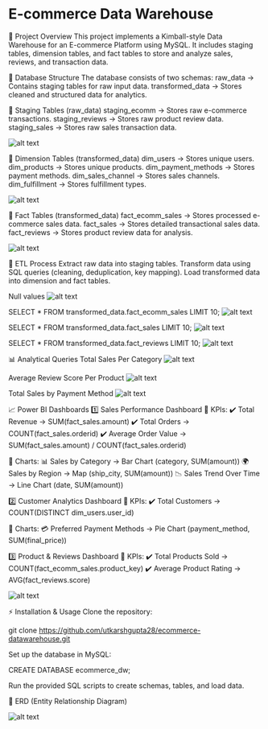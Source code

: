 # E-commerce Data Warehouse

📌 Project Overview
This project implements a Kimball-style Data Warehouse for an E-commerce Platform using MySQL. It includes staging tables, dimension tables, and fact tables to store and analyze sales, reviews, and transaction data.

📂 Database Structure
The database consists of two schemas:
raw_data → Contains staging tables for raw input data.
transformed_data → Stores cleaned and structured data for analytics.

📌 Staging Tables (raw_data)
staging_ecomm → Stores raw e-commerce transactions.
staging_reviews → Stores raw product review data.
staging_sales → Stores raw sales transaction data.

![alt text](staging_tables.png)

📌 Dimension Tables (transformed_data)
dim_users → Stores unique users.
dim_products → Stores unique products.
dim_payment_methods → Stores payment methods.
dim_sales_channel → Stores sales channels.
dim_fulfillment → Stores fulfillment types.

![alt text](dim_tables.png)

📌 Fact Tables (transformed_data)
fact_ecomm_sales → Stores processed e-commerce sales data.
fact_sales → Stores detailed transactional sales data.
fact_reviews → Stores product review data for analysis.

![alt text](fact_tables.png)

🔄 ETL Process
Extract raw data into staging tables.
Transform data using SQL queries (cleaning, deduplication, key mapping).
Load transformed data into dimension and fact tables.

Null values
![alt text](null_values.png)

SELECT * FROM transformed_data.fact_ecomm_sales LIMIT 10;
![alt text](fact_ecomm_TD.png)

SELECT * FROM transformed_data.fact_sales LIMIT 10;
![alt text](fact_sales_TD.png)

SELECT * FROM transformed_data.fact_reviews LIMIT 10;
![alt text](fact_reviews_TD.png)

📊 Analytical Queries
Total Sales Per Category
![alt text](total_sales_per_category.png)

Average Review Score Per Product
![alt text](Average_Review_Score_Per_Product.png)

Total Sales by Payment Method
![alt text](Total_Sales_by_Payment_Method.png)


📈 Power BI Dashboards
1️⃣ Sales Performance Dashboard
📌 KPIs:
✔️ Total Revenue → SUM(fact_sales.amount)
✔️ Total Orders → COUNT(fact_sales.orderid)
✔️ Average Order Value → SUM(fact_sales.amount) / COUNT(fact_sales.orderid)

📌 Charts:
📊 Sales by Category → Bar Chart (category, SUM(amount))
🌍 Sales by Region → Map (ship_city, SUM(amount))
📉 Sales Trend Over Time → Line Chart (date, SUM(amount))

2️⃣ Customer Analytics Dashboard
📌 KPIs:
✔️ Total Customers → COUNT(DISTINCT dim_users.user_id)

📌 Charts:
💳 Preferred Payment Methods → Pie Chart (payment_method, SUM(final_price))

3️⃣ Product & Reviews Dashboard
📌 KPIs:
✔️ Total Products Sold → COUNT(fact_ecomm_sales.product_key)
✔️ Average Product Rating → AVG(fact_reviews.score)

![alt text](dashboard_powerbi.png)

⚡ Installation & Usage
Clone the repository:

git clone https://github.com/utkarshgupta28/ecommerce-datawarehouse.git

Set up the database in MySQL:

CREATE DATABASE ecommerce_dw;

Run the provided SQL scripts to create schemas, tables, and load data.

📜 ERD (Entity Relationship Diagram)

![alt text](ERD.png)
